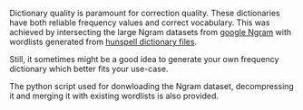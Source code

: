 Dictionary quality is paramount for correction quality.
These dictionaries have both reliable frequency values and correct vocabulary. This was achieved by intersecting the large Ngram datasets from [google Ngram](http://storage.googleapis.com/books/ngrams/books/datasetsv2.html) with wordlists generated from [hunspell dictionary files](https://github.com/wooorm/dictionaries).

Still, it sometimes might be a good idea to generate your own frequency dictionary which better fits your use-case.

The python script used for donwloading the Ngram dataset, decompressing it and merging it with existing wordlists is also provided.
